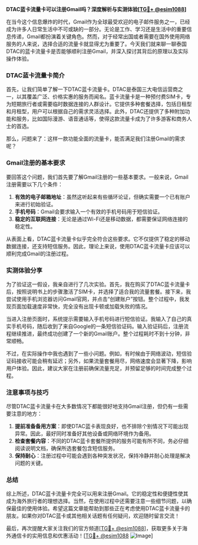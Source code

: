 **DTAC蓝卡流量卡可以注册Gmail吗？深度解析与实测体验[[TG💪+ @esim1088](https://t.me/s/esim1088)]**

在当今这个信息爆炸的时代，Gmail作为全球最受欢迎的电子邮件服务之一，已经成为许多人日常生活中不可或缺的一部分。无论是工作、学习还是生活中的重要信息传递，Gmail都扮演着关键角色。然而，对于经常出国或者需要在国外使用网络服务的人来说，选择合适的流量卡就显得尤为重要了。今天我们就来聊一聊泰国DTAC的蓝卡流量卡是否能够顺利注册Gmail，并深入探讨其背后的原理以及实际操作体验。

### DTAC蓝卡流量卡简介

首先，让我们简单了解一下DTAC蓝卡流量卡。DTAC是泰国三大电信运营商之一，以其覆盖广泛、价格实惠的服务而闻名。蓝卡流量卡是一种预付费SIM卡，专为短期旅行者或需要临时数据连接的人群设计。它提供多种套餐选择，包括日租型和月租型，用户可以根据自己的需求灵活选择。此外，DTAC还提供了多种附加功能和服务，比如国际漫游、语音通话等，使得这款流量卡成为了许多游客和商务人士的首选。

那么，问题来了：这样一款功能全面的流量卡，能否满足我们注册Gmail的需求呢？

### Gmail注册的基本要求

要回答这个问题，我们首先要了解Gmail注册的一些基本要求。一般来说，Gmail注册需要以下几个条件：

1. **有效的电子邮箱地址**：虽然这听起来有些循环论证，但确实需要一个已有账户来进行初始验证。
2. **手机号码**：Gmail会要求输入一个有效的手机号码用于短信验证。
3. **稳定的互联网连接**：无论是通过Wi-Fi还是移动数据，都需要保证网络连接的稳定性。

从表面上看，DTAC蓝卡流量卡似乎完全符合这些要求。它不仅提供了稳定的移动数据连接，还支持短信服务。因此，理论上来说，使用DTAC蓝卡流量卡应该可以顺利完成Gmail的注册过程。

### 实测体验分享

为了验证这一假设，我亲自进行了几次实验。首先，我在购买了DTAC蓝卡流量卡后，按照说明书上的步骤激活了SIM卡，并选择了适合我的流量套餐。接下来，我尝试使用手机浏览器访问Gmail官网，并点击“创建账户”按钮。整个过程中，我发现页面加载速度非常快，完全没有出现卡顿或加载失败的情况。

当进入注册页面时，系统提示需要输入手机号码进行短信验证。我输入了自己的真实手机号码，随后收到了来自Google的一条短信验证码。输入验证码后，注册流程继续推进，最终成功创建了一个新的Gmail账户。整个过程耗时不到十分钟，非常顺畅。

不过，在实际操作中我也遇到了一些小问题。例如，有时候由于网络波动，短信验证码接收可能会稍有延迟；另外，如果流量套餐用尽，网络速度会显著下降，影响用户体验。因此，建议大家在注册前确保流量充足，并预留足够的时间完成整个过程。

### 注意事项与技巧

尽管DTAC蓝卡流量卡在大多数情况下都能很好地支持Gmail注册，但仍有一些需要注意的地方：

1. **提前准备备用方案**：即使DTAC蓝卡表现良好，也不排除个别情况下可能出现异常。因此，最好同时准备好其他设备或网络环境作为备用。
2. **检查套餐内容**：不同的DTAC蓝卡套餐所提供的服务可能有所不同，务必仔细阅读说明文档，确保所选套餐包含短信服务。
3. **保持耐心**：注册过程中可能会遇到各种突发状况，保持冷静并耐心处理是解决问题的关键。

### 总结

综上所述，DTAC蓝卡流量卡完全可以用来注册Gmail。它的稳定性和便捷性使其成为海外旅行者的理想选择。当然，在使用过程中还需要注意一些细节问题，以确保最佳的使用体验。希望这篇文章能帮助到那些正在考虑使用DTAC蓝卡流量卡的朋友。如果你对DTAC蓝卡或其他相关话题有任何疑问，欢迎随时留言交流！

最后，再次提醒大家关注我们的官方频道[[TG💪+ @esim1088](https://t.me/s/esim1088)]，获取更多关于海外通信卡的实用信息和优惠活动！[[TG💪+ @esim1088](https://t.me/s/esim1088) ![Image](https://i.postimg.cc/4NQfJmqS/Snipaste-2025-05-13-00-14-12.png)]